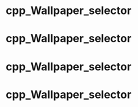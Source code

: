 # cpp_Wallpaper_selector
# cpp_Wallpaper_selector
# cpp_Wallpaper_selector
# cpp_Wallpaper_selector
